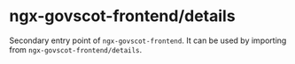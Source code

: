 # ngx-govscot-frontend/details

Secondary entry point of `ngx-govscot-frontend`. It can be used by importing from `ngx-govscot-frontend/details`.
